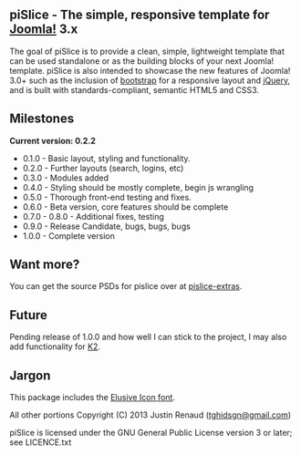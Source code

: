piSlice - The simple, responsive template for [Joomla!] 3.x
--------------
The goal of piSlice is to provide a clean, simple, lightweight template that can be used standalone or as the building blocks of your next Joomla! template.
piSlice is also intended to showcase the new features of Joomla! 3.0+ such as the inclusion of [bootstrap] for a responsive layout and [jQuery], and is built with standards-compliant, semantic HTML5 and CSS3.

Milestones
--------------

**Current version: 0.2.2**

- 0.1.0 - Basic layout, styling and functionality.
- 0.2.0 - Further layouts (search, logins, etc)
- 0.3.0 - Modules added
- 0.4.0 - Styling should be mostly complete, begin js wrangling
- 0.5.0 - Thorough front-end testing and fixes.
- 0.6.0 - Beta version, core features should be complete
- 0.7.0 - 0.8.0 - Additional fixes, testing
- 0.9.0 - Release Candidate, bugs, bugs, bugs
- 1.0.0 - Complete version

Want more?
--------------

You can get the source PSDs for pislice over at [pislice-extras].

Future
--------------

Pending release of 1.0.0 and how well I can stick to the project, I may also add functionality for [K2].

Jargon
--------------

This package includes the [Elusive Icon font]. 

All other portions Copyright (C) 2013 Justin Renaud (tghidsgn@gmail.com)

piSlice is licensed under the GNU General Public License version 3 or later; see LICENCE.txt

[Joomla!]: http://www.joomla.org
[bootstrap]: http://twitter.github.com/bootstrap/
[jQuery]: http://www.jquery.com
[K2]: http://getk2.org
[pislice-extras]:https://github.com/TGHI/pislice-extras
[Elusive Icon font]:https://github.com/aristath/elusive-iconfont
